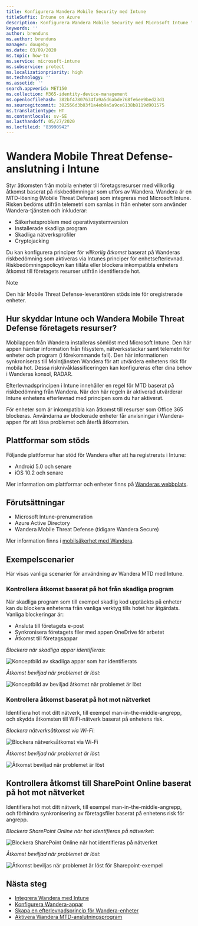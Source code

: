 ```yaml
---
title: Konfigurera Wandera Mobile Security med Intune
titleSuffix: Intune on Azure
description: Konfigurera Wandera Mobile Security med Microsoft Intune för att styra mobil enhetsåtkomst till företagets resurser.
keywords: ''
author: brenduns
ms.author: brenduns
manager: dougeby
ms.date: 03/09/2020
ms.topic: how-to
ms.service: microsoft-intune
ms.subservice: protect
ms.localizationpriority: high
ms.technology: ''
ms.assetid: ''
search.appverid: MET150
ms.collection: M365-identity-device-management
ms.openlocfilehash: 382bf47807634fa9a5d6abde768fe6ee9bed23d1
ms.sourcegitcommit: 302556d3b03f1a4eb9a5a9ce6138b8119d901575
ms.translationtype: HT
ms.contentlocale: sv-SE
ms.lasthandoff: 05/27/2020
ms.locfileid: "83990942"
---
```

# <a name="wandera-mobile-threat-defense-connector-with-intune"></a>Wandera Mobile Threat Defense-anslutning i Intune  

Styr åtkomsten från mobila enheter till företagsresurser med villkorlig åtkomst baserat på riskbedömningar som utförs av Wandera. Wandera är en MTD-lösning (Mobile Threat Defense) som integreras med Microsoft Intune.  Risken bedöms utifrån telemetri som samlas in från enheter som använder Wandera-tjänsten och inkluderar:
- Säkerhetsproblem med operativsystemversion
- Installerade skadliga program
- Skadliga nätverksprofiler
- Cryptojacking

Du kan konfigurera principer för *villkorlig åtkomst* baserat på Wanderas riskbedömning som aktiveras via Intunes principer för enhetsefterlevnad. Riskbedömningspolicyn kan tillåta eller blockera inkompatibla enheters åtkomst till företagets resurser utifrån identifierade hot.  

> [!NOTE]
> Den här Mobile Threat Defense-leverantören stöds inte för oregistrerade enheter.

## <a name="how-do-intune-and-wandera-mobile-threat-defense-help-protect-your-company-resources"></a>Hur skyddar Intune och Wandera Mobile Threat Defense företagets resurser?  

Mobilappen från Wandera installeras sömlöst med Microsoft Intune. Den här appen hämtar information från filsystem, nätverksstackar samt telemetri för enheter och program (i förekommande fall). Den här informationen synkroniseras till Molntjänsten Wandera för att utvärdera enhetens risk för mobila hot. Dessa risknivåklassificeringen kan konfigureras efter dina behov i Wanderas konsol, RADAR.

Efterlevnadsprincipen i Intune innehåller en regel för MTD baserat på riskbedömning från Wandera. När den här regeln är aktiverad utvärderar Intune enhetens efterlevnad med principen som du har aktiverat.

För enheter som är inkompatibla kan åtkomst till resurser som Office 365 blockeras. Användarna av blockerade enheter får anvisningar i Wandera-appen för att lösa problemet och återfå åtkomsten.

## <a name="supported-platforms"></a>Plattformar som stöds  

Följande plattformar har stöd för Wandera efter att ha registrerats i Intune:

- Android 5.0 och senare  
- iOS 10.2 och senare 

Mer information om plattformar och enheter finns på [Wanderas webbplats](https://www.wandera.com/mobile-threat-defense/).

## <a name="prerequisites"></a>Förutsättningar  

- Microsoft Intune-prenumeration  
- Azure Active Directory  
- Wandera Mobile Threat Defense (tidigare Wandera Secure)  

Mer information finns i [mobilsäkerhet med Wandera](https://www.wandera.com/mobile-security/).
 
## <a name="sample-scenarios"></a>Exempelscenarier

Här visas vanliga scenarier för användning av Wandera MTD med Intune.

### <a name="control-access-based-on-threats-from-malicious-apps"></a>Kontrollera åtkomst baserat på hot från skadliga program  

När skadliga program som till exempel skadlig kod upptäckts på enheter kan du blockera enheterna från vanliga verktyg tills hotet har åtgärdats. Vanliga blockeringar är:  
- Ansluta till företagets e-post  
- Synkronisera företagets filer med appen OneDrive för arbetet  
- Åtkomst till företagsappar  

*Blockera när skadliga appar identifieras*:

![Konceptbild av skadliga appar som har identifierats](./media/wandera-mtd-connector/wandera-malicious-apps-blocked.png)  

*Åtkomst beviljad när problemet är löst*: 

![Konceptbild av beviljad åtkomst när problemet är löst](./media/wandera-mtd-connector/wandera-malicious-apps-unblocked.png)


### <a name="control-access-based-on-threat-to-network"></a>Kontrollera åtkomst baserat på hot mot nätverket  

Identifiera hot mot ditt nätverk, till exempel man-in-the-middle-angrepp, och skydda åtkomsten till WiFi-nätverk baserat på enhetens risk.  

*Blockera nätverksåtkomst via Wi-Fi*:  

![Blockera nätverksåtkomst via Wi-Fi](./media/wandera-mtd-connector/wandera-network-wifi-blocked.png)

*Åtkomst beviljad när problemet är löst*:  

![Åtkomst beviljad när problemet är löst](./media/wandera-mtd-connector/wandera-network-wifi-unblocked.png)  

## <a name="control-access-to-sharepoint-online-based-on-threat-to-network"></a>Kontrollera åtkomst till SharePoint Online baserat på hot mot nätverket

Identifiera hot mot ditt nätverk, till exempel man-in-the-middle-angrepp, och förhindra synkronisering av företagsfiler baserat på enhetens risk för angrepp.

*Blockera SharePoint Online när hot identifieras på nätverket*:  

![Blockera SharePoint Online när hot identifieras på nätverket](./media/wandera-mtd-connector/wandera-network-spo-blocked.png)  

*Åtkomst beviljad när problemet är löst*:  

![Åtkomst beviljas när problemet är löst för Sharepoint-exempel](./media/wandera-mtd-connector/wandera-network-spo-unblocked.png)  

<!-- 
### Control access on unenrolled devices based on threats from malicious apps

When the Wandera Mobile Threat Defense solution considers a device to be infected:

![App protection policy blocks due to detected malware](./media/wandera-mtd-connector/wandera-mobile-app-policy-block.png)

Access is granted on remediation:

![Access is granted on remediation for App protection policy](./media/wandera-mtd-connector/wandera-mobile-app-policy-remediated.png)
-->

## <a name="next-steps"></a>Nästa steg

- [Integrera Wandera med Intune](wandera-mtd-connector-integration.md)
- [Konfigurera Wandera-appar](mtd-apps-ios-app-configuration-policy-add-assign.md)
- [Skapa en efterlevnadsprincip för Wandera-enheter](mtd-device-compliance-policy-create.md)
- [Aktivera Wandera MTD-anslutningsprogram](mtd-connector-enable.md)
